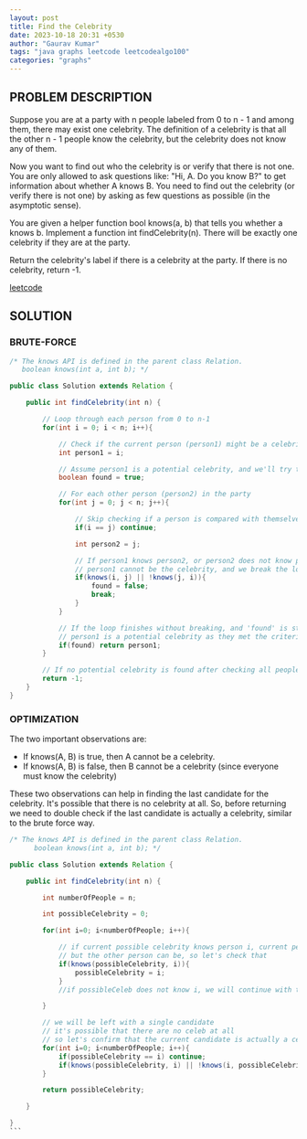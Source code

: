 ```yaml
---
layout: post
title: Find the Celebrity
date: 2023-10-18 20:31 +0530
author: "Gaurav Kumar"
tags: "java graphs leetcode leetcodealgo100"
categories: "graphs"
---
```


## PROBLEM DESCRIPTION

Suppose you are at a party with n people labeled from 0 to n - 1 and among them, there may exist one celebrity. The definition of a celebrity is that all the other n - 1 people know the celebrity, but the celebrity does not know any of them.

Now you want to find out who the celebrity is or verify that there is not one. You are only allowed to ask questions like: "Hi, A. Do you know B?" to get information about whether A knows B. You need to find out the celebrity (or verify there is not one) by asking as few questions as possible (in the asymptotic sense).

You are given a helper function bool knows(a, b) that tells you whether a knows b. Implement a function int findCelebrity(n). There will be exactly one celebrity if they are at the party.

Return the celebrity's label if there is a celebrity at the party. If there is no celebrity, return -1.

[leetcode](https://leetcode.com/problems/find-the-celebrity/)

## SOLUTION

### BRUTE-FORCE

```java
/* The knows API is defined in the parent class Relation.
   boolean knows(int a, int b); */

public class Solution extends Relation {

    public int findCelebrity(int n) {

        // Loop through each person from 0 to n-1
        for(int i = 0; i < n; i++){

            // Check if the current person (person1) might be a celebrity
            int person1 = i;

            // Assume person1 is a potential celebrity, and we'll try to verify it
            boolean found = true;

            // For each other person (person2) in the party
            for(int j = 0; j < n; j++){

                // Skip checking if a person is compared with themselves
                if(i == j) continue;

                int person2 = j;

                // If person1 knows person2, or person2 does not know person1,
                // person1 cannot be the celebrity, and we break the loop.
                if(knows(i, j) || !knows(j, i)){
                    found = false;
                    break;
                }
            }

            // If the loop finishes without breaking, and 'found' is still true,
            // person1 is a potential celebrity as they met the criteria.
            if(found) return person1;
        }

        // If no potential celebrity is found after checking all people, return -1.
        return -1;
    }
}
```

### OPTIMIZATION

The two important observations are:

- If knows(A, B) is true, then A cannot be a celebrity.
- If knows(A, B) is false, then B cannot be a celebrity (since everyone must know the celebrity)

These two observations can help in finding the last candidate for the celebrity. It's possible that there is no celebrity at all. So, before returning we need to double check if the last candidate is actually a celebrity, similar to the brute force way.

````java
/* The knows API is defined in the parent class Relation.
      boolean knows(int a, int b); */

public class Solution extends Relation {

    public int findCelebrity(int n) {

        int numberOfPeople = n;

        int possibleCelebrity = 0;

        for(int i=0; i<numberOfPeople; i++){

            // if current possible celebrity knows person i, current person cannot be a celeb
            // but the other person can be, so let's check that
            if(knows(possibleCelebrity, i)){
                possibleCelebrity = i;
            }
            //if possibleCeleb does not know i, we will continue with the current celeb only

        }

        // we will be left with a single candidate
        // it's possible that there are no celeb at all
        // so let's confirm that the current candidate is actually a celeb
        for(int i=0; i<numberOfPeople; i++){
            if(possibleCelebrity == i) continue;
            if(knows(possibleCelebrity, i) || !knows(i, possibleCelebrity)) return -1;
        }

        return possibleCelebrity;

    }

}
```

````
